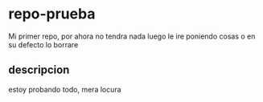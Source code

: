 # repo-prueba
Mi primer repo, por ahora no tendra nada
luego le ire poniendo cosas o en su defecto lo borrare

## descripcion
estoy probando todo, mera locura
